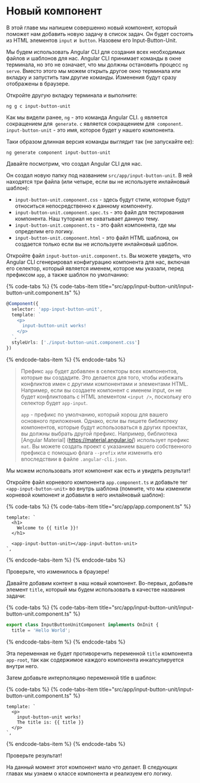 # Новый компонент

В этой главе мы напишем совершенно новый компонент, который поможет нам добавить новую задачу в список задач. Он будет состоять
из HTML элементов `input` и` button`. Назовем его Input-Button-Unit.

Мы будем использовать Angular CLI для создания всех необходимых файлов и шаблонов для нас. Angular CLI принимает
команды в окне терминала, но это не означает, что мы должны остановить процесс `ng serve`. Вместо этого мы можем открыть
другое окно терминала или вкладку и запустить там другие команды. Изменения будут сразу отображены в
браузере.

Откройте другую вкладку терминала и выполните:

```text
ng g c input-button-unit
```

Как мы видели ранее, `ng` - это команда Angular CLI. `g` является сокращением для` generate`. `c`
является сокращением для` component`. `input-button-unit` - это имя, которое будет у нашего компонента.

Таки образом длинная версия команды выглядит так \(не запускайте ее\):

```text
ng generate component input-button-unit
```

Давайте посмотрим, что создал Angular CLI для нас.

Он создал новую папку под названием `src/app/input-button-unit`. В ней находятся три файла \(или четыре, если вы не
используете инлайновый шаблон\):

* `input-button-unit.component.css` - здесь будут стили, которые будут относиться непосредственно к данному компоненту.
* `input-button-unit.component.spec.ts` - это файл для тестирования компонента. Наш туториал не охватывает данную тему.
* `input-button-unit.component.ts` - это файл компонента, где мы определим его логику.
* `input-button-unit.component.html` - это файл HTML шаблона, он создается только если вы не используете инлайновый шаблон.

Откройте файл `input-button-unit.component.ts`. Вы можете увидеть, что Angular CLI сгенерировал конфигурацию компонента
для нас, включая его селектор, который является именем, которое мы указали, перед префиксом `app`, а также шаблон по умолчанию:

{% code-tabs %}
{% code-tabs-item title="src/app/input-button-unit/input-button-unit.component.ts" %}
```typescript
@Component({
  selector: 'app-input-button-unit',
  template: `
    <p>
      input-button-unit works!
    </p>
  `,
  styleUrls: ['./input-button-unit.component.css']
})
```
{% endcode-tabs-item %}
{% endcode-tabs %}

> Префикс `app` будет добавлен в селекторы всех компонентов, которые вы создадите. Это делается для того,
чтобы избежать конфликтов имен с другими компонентами и элементами HTML. Например, если вы создаете компонент с именем
input, он не будет конфликтовать с HTML элементом `<input />`, поскольку его селектор будет `app-input`.
>
> `app` - префикс по умолчанию, который хорош для вашего основного приложения. Однако, если вы пишете библиотеку компонентов,
которые будут использоваться в других проектах, вы должны выбрать другой префикс. Например, библиотека
[Angular Material] (https://material.angular.io/) использует префикс `mat`. Вы можете создать проект с указанием вашего собственного
префикса с помощью флага `--prefix` или изменить его впоследствии в файле `.angular-cli.json`.

Мы можем использовать этот компонент как есть и увидеть результат!

Откройте файл корневого компонента `app.component.ts` и добавьте тег `<app-input-button-unit>` во внутрь шаблона
\(помните, что мы изменили корневой компонент и добавили в него инлайновый шаблон\):

{% code-tabs %}
{% code-tabs-item title="src/app/app.component.ts" %}
```markup
template: `
  <h1>
    Welcome to {{ title }}!
  </h1>

  <app-input-button-unit></app-input-button-unit>
`,
```
{% endcode-tabs-item %}
{% endcode-tabs %}

Проверьте, что изменилось в браузере!

Давайте добавим контент в наш новый компонент. Во-первых, добавьте элемент `title`, который мы будем использовать в качестве названия задачи:

{% code-tabs %}
{% code-tabs-item title="src/app/input-button-unit/input-button-unit.component.ts" %}
```typescript
export class InputButtonUnitComponent implements OnInit {
  title = 'Hello World';
```
{% endcode-tabs-item %}
{% endcode-tabs %}

Эта переменная не будет противоречить переменной `title` компонента` app-root`, так как содержимое каждого компонента инкапсулируется внутри него.

Затем добавьте интерполяцию переменной title в шаблон:

{% code-tabs %}
{% code-tabs-item title="src/app/input-button-unit/input-button-unit.component.ts" %}
```markup
template: `
  <p>
    input-button-unit works!
    The title is: {{ title }}
  </p>
`,
```
{% endcode-tabs-item %}
{% endcode-tabs %}

Проверьте результат!

На данный момент этот компонент мало что делает. В следующих главах мы узнаем о классе компонента и реализуем его логику.
